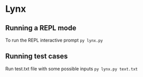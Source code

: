 # Lynx

## Running a REPL mode
To run the REPL interactive prompt
```py lynx.py```

## Running test cases
Run test.txt file with some possible inputs
```py lynx.py text.txt```

